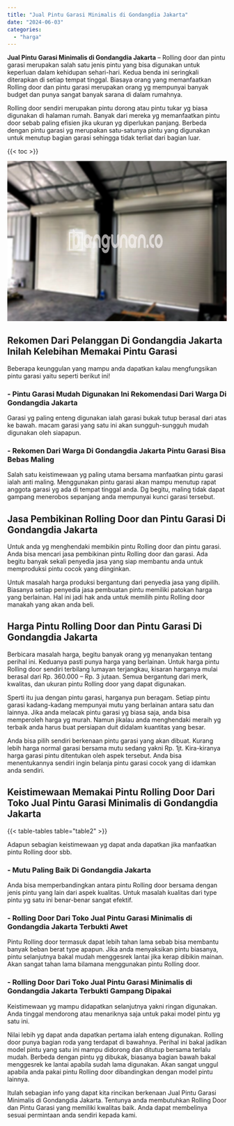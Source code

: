 ```yaml
---
title: "Jual Pintu Garasi Minimalis di Gondangdia Jakarta"
date: "2024-06-03"
categories: 
  - "harga"
---
```


**Jual Pintu Garasi Minimalis di Gondangdia Jakarta** – Rolling door dan pintu garasi merupakan salah satu jenis pintu yang bisa digunakan untuk keperluan dalam kehidupan sehari-hari. Kedua benda ini seringkali diterapkan di setiap tempat tinggal. Biasaya orang yang memanfaatkan Rolling door dan pintu garasi merupakan orang yg mempunyai banyak budget dan punya sangat banyak sarana di dalam rumahnya.

Rolling door sendiri merupakan pintu dorong atau pintu tukar yg biasa digunakan di halaman rumah. Banyak dari mereka yg memanfaatkan pintu door sebab paling efisien jika ukuran yg diperlukan panjang. Berbeda dengan pintu garasi yg merupakan satu-satunya pintu yang digunakan untuk menutup bagian garasi sehingga tidak terliat dari bagian luar.

{{< toc >}}

![Jual Pintu Garasi Minimalis di Gondangdia Jakarta](/images/pintu-garasi-58.png)

## Rekomen Dari Pelanggan Di Gondangdia Jakarta Inilah Kelebihan Memakai Pintu Garasi

Beberapa keunggulan yang mampu anda dapatkan kalau mengfungsikan pintu garasi yaitu seperti berikut ini!

### \- Pintu Garasi Mudah Digunakan Ini Rekomendasi Dari Warga Di Gondangdia Jakarta

Garasi yg paling enteng digunakan ialah garasi bukak tutup berasal dari atas ke bawah. macam garasi yang satu ini akan sungguh-sungguh mudah digunakan oleh siapapun.

### \- Rekomen Dari Warga Di Gondangdia Jakarta Pintu Garasi Bisa Bebas Maling

Salah satu keistimewaan yg paling utama bersama manfaatkan pintu garasi ialah anti maling. Menggunakan pintu garasi akan mampu menutup rapat anggota garasi yg ada di tempat tinggal anda. Dg begitu, maling tidak dapat gampang menerobos sepanjang anda mempunyai kunci garasi tersebut.

## Jasa Pembikinan Rolling Door dan Pintu Garasi Di Gondangdia Jakarta

Untuk anda yg menghendaki membikin pintu Rolling door dan pintu garasi. Anda bisa mencari jasa pembikinan pintu Rolling door dan garasi. Ada begitu banyak sekali penyedia jasa yang siap membantu anda untuk memproduksi pintu cocok yang diinginkan.

Untuk masalah harga produksi bergantung dari penyedia jasa yang dipilih. Biasanya setiap penyedia jasa pembuatan pintu memiliki patokan harga yang berlainan. Hal ini jadi hak anda untuk memilih pintu Rolling door manakah yang akan anda beli.

## Harga Pintu Rolling Door dan Pintu Garasi Di Gondangdia Jakarta

Berbicara masalah harga, begitu banyak orang yg menanyakan tentang perihal ini. Keduanya pasti punya harga yang berlainan. Untuk harga pintu Rolling door sendiri terbilang lumayan terjangkau, kisaran harganya mulai berasal dari Rp. 360.000 – Rp. 3 jutaan. Semua bergantung dari merk, kwalitas, dan ukuran pintu Rolling door yang dapat digunakan.

Sperti itu jua dengan pintu garasi, harganya pun beragam. Setiap pintu garasi kadang-kadang mempunyai mutu yang berlainan antara satu dan lainnya. Jika anda melacak pintu garasi yg biasa saja, anda bisa memperoleh harga yg murah. Namun jikalau anda menghendaki meraih yg terbaik anda harus buat persiapan duit didalam kuantitas yang besar.

Anda bisa pilih sendiri berkenaan pintu garasi yang akan dibuat. Kurang lebih harga normal garasi bersama mutu sedang yakni Rp. 1jt. Kira-kiranya harga garasi pintu ditentukan oleh aspek tersebut. Anda bisa menentukannya sendiri ingin belanja pintu garasi cocok yang di idamkan anda sendiri.

## Keistimewaan Memakai Pintu Rolling Door Dari Toko Jual Pintu Garasi Minimalis di Gondangdia Jakarta

{{< table-tables table="table2" >}}

Adapun sebagian keistimewaan yg dapat anda dapatkan jika manfaatkan pintu Rolling door sbb.

### \- Mutu Paling Baik Di Gondangdia Jakarta

Anda bisa memperbandingkan antara pintu Rolling door bersama dengan jenis pintu yang lain dari aspek kualitas. Untuk masalah kualitas dari type pintu yg satu ini benar-benar sangat efektif.

### \- Rolling Door Dari Toko Jual Pintu Garasi Minimalis di Gondangdia Jakarta Terbukti Awet

Pintu Rolling door termasuk dapat lebih tahan lama sebab bisa membantu banyak beban berat type apapun. Jika anda menyaksikan pintu biasanya, pintu selanjutnya bakal mudah menggesrek lantai jika kerap dibikin mainan. Akan sangat tahan lama bilamana menggunakan pintu Rolling door.

### \- Rolling Door Dari Toko Jual Pintu Garasi Minimalis di Gondangdia Jakarta Terbukti Gampang Dipakai

Keistimewaan yg mampu didapatkan selanjutnya yakni ringan digunakan. Anda tinggal mendorong atau menariknya saja untuk pakai model pintu yg satu ini.

Nilai lebih yg dapat anda dapatkan pertama ialah enteng digunakan. Rolling door punya bagian roda yang terdapat di bawahnya. Perihal ini bakal jadikan model pintu yang satu ini mampu didorong dan ditutup bersama terlalu mudah. Berbeda dengan pintu yg dibukak, biasanya bagian bawah bakal menggesrek ke lantai apabila sudah lama digunakan. Akan sangat unggul apabila anda pakai pintu Rolling door dibandingkan dengan model pintu lainnya.

Itulah sebagian info yang dapat kita rincikan berkenaan Jual Pintu Garasi Minimalis di Gondangdia Jakarta. Tentunya anda membutuhkan Rolling Door dan Pintu Garasi yang memiliki kwalitas baik. Anda dapat membelinya sesuai permintaan anda sendiri kepada kami.
